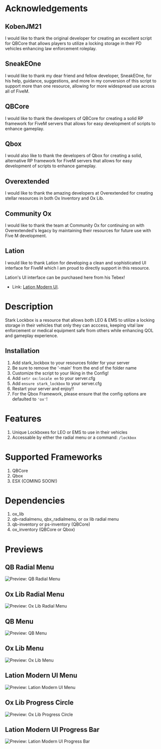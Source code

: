# Acknowledgements

## KobenJM21
I would like to thank the original developer for creating an excellent script for QBCore that allows players to utilize a locking storage in their PD vehicles enhancing law enforcement roleplay.

## SneakEOne
I would like to thank my dear friend and fellow developer, SneakEOne, for his help, guidance, suggestions, and more in my conversion of this script to support more than one resource, allowing for more widespread use across all of FiveM.

## QBCore
I would like to thank the developers of QBCore for creating a solid RP framework for FiveM servers that allows for easy development of scripts to enhance gameplay.

## Qbox
I would also like to thank the developers of Qbox for creating a solid, alternative RP framework for FiveM servers that allows for easy development of scripts to enhance gameplay.

## Overextended
I would like to thank the amazing developers at Overextended for creating stellar resources in both Ox Inventory and Ox Lib.

## Community Ox
I would like to thank the team at Community Ox for continuing on with Overextended's legacy by maintaining their resources for future use with Five M development.

## Lation
I would like to thank Lation for developing a clean and sophisticated UI interface for FiveM which I am proud to directly support in this resource.

Lation's UI interface can be purchased here from his Tebex!

* Link: [Lation Modern UI](https://lationscripts.com/product/modern-ui).

# Description
Stark Lockbox is a resource that allows both LEO & EMS to utilize a locking storage in their vehicles that only they can acccess, keeping vital law enforcement or medical equipment safe from others while enhancing QOL and gameplay experience.

## Installation
1. Add stark_lockbox to your resources folder for your server
2. Be sure to remove the '-main' from the end of the folder name
3. Customize the script to your liking in the Config!
4. Add ```setr ox:locale en``` to your server.cfg
5. Add ```ensure stark_lockbox``` to your server.cfg
6. Restart your server and enjoy!!
7. For the Qbox Framework, please ensure that the config options are defaulted to ```'ox'```!

# Features
1. Unique Lockboxes for LEO or EMS to use in their vehicles
2. Accessable by either the radial menu or a command: ```/lockbox```

# Supported Frameworks
1. QBCore
2. Qbox
3. ESX (COMING SOON!)

# Dependencies
1. ox_lib
2. qb-radialmenu, qbx_radialmenu, or ox lib radial menu
3. qb-inventory or ps-inventory (QBCore)
4. ox_inventory (QBCore or Qbox)

# Previews

## QB Radial Menu
![Preview: QB Radial Menu](https://r2.fivemanage.com/BZUhJPECnmtuNrWqUmCYy/FiveM_GTAProcess_V5nLh1lX2a.jpg)

## Ox Lib Radial Menu
![Preview: Ox Lib Radial Menu](https://r2.fivemanage.com/BZUhJPECnmtuNrWqUmCYy/FiveM_GTAProcess_dnfm5NHKdO.jpg)

## QB Menu
![Preview: QB Menu](https://r2.fivemanage.com/BZUhJPECnmtuNrWqUmCYy/FiveM_GTAProcess_tzUq7qci0m.jpg)

## Ox Lib Menu
![Preview: Ox Lib Menu](https://r2.fivemanage.com/BZUhJPECnmtuNrWqUmCYy/FiveM_GTAProcess_cMXfzhDmr6.jpg)

## Lation Modern UI Menu
![Preview: Lation Modern UI Menu](https://r2.fivemanage.com/BZUhJPECnmtuNrWqUmCYy/FiveM_GTAProcess_Th5O9QnxiO.jpg)

## Ox Lib Progress Circle
![Preview: Ox Lib Progress Circle](https://r2.fivemanage.com/BZUhJPECnmtuNrWqUmCYy/FiveM_GTAProcess_LdjscHblke.jpg)

## Lation Modern UI Progress Bar
![Preview: Lation Modern UI Progress Bar](https://r2.fivemanage.com/BZUhJPECnmtuNrWqUmCYy/FiveM_GTAProcess_6x9cOLwyCc.jpg)